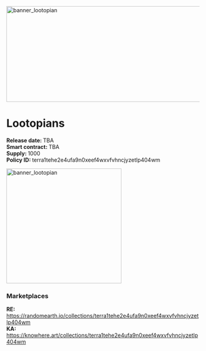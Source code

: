 <!DOCTYPE html>
<html lang="en-US">
<body>
<div class="myDiv">

<p><img src="/_media/banner_sg_lootopians.png" alt="banner_lootopian" width="750" height="250"></p>

<h1>Lootopians</h1>

<p><b>Release date: </b>TBA</br><b>Smart contract: </b>TBA</br><b>Supply: </b>1000</br><b>Policy ID: </b>terra1tehe2e4ufa9n0xeef4wxvfvhncjyzetlp404wm</p>

<p><img src="/_media/lootopian_loot.png" alt="banner_lootopian" width="300" height="300"></p>


<h3>Marketplaces</h3>
<p><b>RE: </b><a href="https://randomearth.io/collections/terra1tehe2e4ufa9n0xeef4wxvfvhncjyzetlp404wm">https://randomearth.io/collections/terra1tehe2e4ufa9n0xeef4wxvfvhncjyzetlp404wm</a></br><b>KA: </b> <a href="https://knowhere.art/collections/terra1tehe2e4ufa9n0xeef4wxvfvhncjyzetlp404wm">https://knowhere.art/collections/terra1tehe2e4ufa9n0xeef4wxvfvhncjyzetlp404wm</a></p>
</div>
</body>
